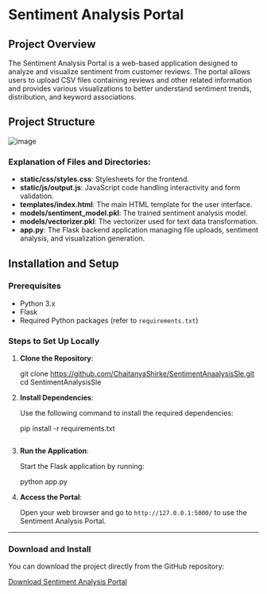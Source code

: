 # Sentiment Analysis Portal

## Project Overview

The Sentiment Analysis Portal is a web-based application designed to analyze and visualize sentiment from customer reviews. The portal allows users to upload CSV files containing reviews and other related information and provides various visualizations to better understand sentiment trends, distribution, and keyword associations.

## Project Structure
![image](https://github.com/user-attachments/assets/dc8de583-cbee-4133-88c5-3c83683db8ec)
### Explanation of Files and Directories:

- **static/css/styles.css**: Stylesheets for the frontend.
- **static/js/output.js**: JavaScript code handling interactivity and form validation.
- **templates/index.html**: The main HTML template for the user interface.
- **models/sentiment_model.pkl**: The trained sentiment analysis model.
- **models/vectorizer.pkl**: The vectorizer used for text data transformation.
- **app.py**: The Flask backend application managing file uploads, sentiment analysis, and visualization generation.

## Installation and Setup

### Prerequisites

- Python 3.x
- Flask
- Required Python packages (refer to `requirements.txt`)

### Steps to Set Up Locally

1. **Clone the Repository**:

   git clone https://github.com/ChaitanyaShirke/SentimentAnaalysisSle.git
   cd SentimentAnalysisSle

2. **Install Dependencies**:

   Use the following command to install the required dependencies:


   pip install -r requirements.txt
   ```

3. **Run the Application**:

   Start the Flask application by running:

   python app.py

4. **Access the Portal**:

   Open your web browser and go to `http://127.0.0.1:5000/` to use the Sentiment Analysis Portal.


---

### Download and Install

You can download the project directly from the GitHub repository:

[Download Sentiment Analysis Portal](https://github.com/ChaitanyaShirke/SentimentAnaalysisSle/archive/refs/heads/main.zip)
